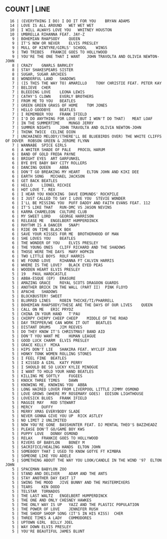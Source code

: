 COUNT    | LINE
-----------------------------------------------------
      16 | (EVERYTHING I DO) I DO IT FOR YOU	BRYAN ADAMS
      14 | LOVE IS ALL AROUND	WET WET WET
      10 | I WILL ALWAYS LOVE YOU	WHITNEY HOUSTON
      10 | UMBRELLA	RIHANNA FEAT. JAY-Z
       9 | BOHEMIAN RHAPSODY	QUEEN
       9 | IT'S NOW OR NEVER	ELVIS PRESLEY
       9 | MULL OF KINTYRE/GIRLS' SCHOOL	WINGS
       9 | TWO TRIBES	FRANKIE GOES TO HOLLYWOOD
       9 | YOU'RE THE ONE THAT I WANT	JOHN TRAVOLTA AND OLIVIA NEWTON-JOHN
       8 | CRAZY	GNARLS BARKLEY
       8 | STAY	SHAKESPEARS SISTER
       8 | SUGAR, SUGAR	ARCHIES
       8 | WONDERFUL LAND	SHADOWS
       7 | (IS THIS THE WAY TO) AMARILLO	TONY CHRISTIE FEAT. PETER KAY
       7 | BELIEVE	CHER
       7 | BLEEDING LOVE	LEONA LEWIS
       7 | CATHY'S CLOWN	EVERLY BROTHERS
       7 | FROM ME TO YOU	BEATLES
       7 | GREEN GREEN GRASS OF HOME	TOM JONES
       7 | HELLO GOODBYE	BEATLES
       7 | I REMEMBER YOU	FRANK IFIELD
       7 | I'D DO ANYTHING FOR LOVE (BUT I WON'T DO THAT)	MEAT LOAF
       7 | IN THE SUMMERTIME	MUNGO JERRY
       7 | SUMMER NIGHTS	JOHN TRAVOLTA AND OLIVIA NEWTON-JOHN
       7 | THINK TWICE	CELINE DION
       7 | UNCHAINED MELODY/(THERE'LL BE BLUEBIRDS OVER) THE WHITE CLIFFS OF DOVER	ROBSON GREEN & JEROME FLYNN
       7 | WANNABE	SPICE GIRLS
       6 | A WHITER SHADE OF PALE	PROCOL HARUM
       6 | BAND OF GOLD	FREDA PAYNE
       6 | BRIGHT EYES	ART GARFUNKEL
       6 | BYE BYE BABY	BAY CITY ROLLERS
       6 | DANCING QUEEN	ABBA
       6 | DON'T GO BREAKING MY HEART	ELTON JOHN AND KIKI DEE
       6 | EARTH SONG	MICHAEL JACKSON
       6 | GET BACK	BEATLES
       6 | HELLO	LIONEL RICHIE
       6 | HOT LOVE	T. REX
       6 | I HEAR YOU KNOCKING	DAVE EDMUNDS' ROCKPILE
       6 | I JUST CALLED TO SAY I LOVE YOU	STEVIE WONDER
       6 | I'LL BE MISSING YOU	PUFF DADDY AND FAITH EVANS FEAT. 112
       6 | IT'S LIKE THAT	RUN-DMC VS JASON NEVINS
       6 | KARMA CHAMELEON	CULTURE CLUB
       6 | MY SWEET LORD	GEORGE HARRISON
       6 | RELEASE ME	ENGELBERT HUMPERDINCK
       6 | RHYTHM IS A DANCER	SNAP!
       6 | RIDE ON TIME	BLACK BOX
       6 | SAVE YOUR KISSES FOR ME	BROTHERHOOD OF MAN
       6 | SHE LOVES YOU	BEATLES
       6 | THE WONDER OF YOU	ELVIS PRESLEY
       6 | THE YOUNG ONES	CLIFF RICHARD AND THE SHADOWS
       6 | THOSE WERE THE DAYS	MARY HOPKIN
       6 | TWO LITTLE BOYS	ROLF HARRIS
       6 | WE FOUND LOVE	RIHANNA FT CALVIN HARRIS
       6 | WHERE IS THE LOVE?	BLACK EYED PEAS
       6 | WOODEN HEART	ELVIS PRESLEY
       5 | 19	PAUL HARDCASTLE
       5 | ABBA-ESQUE (EP)	ERASURE
       5 | AMAZING GRACE	ROYAL SCOTS DRAGOON GUARDS
       5 | ANOTHER BRICK IN THE WALL (PART II)	PINK FLOYD
       5 | APACHE	SHADOWS
       5 | BLOCKBUSTER!	SWEET
       5 | BLURRED LINES	ROBIN THICKE/TI/PHARRELL
       5 | BOHEMIAN RHAPSODY/THESE ARE THE DAYS OF OUR LIVES	QUEEN
       5 | CALL ON ME	ERIC PRYDZ
       5 | CHINA IN YOUR HAND	T'PAU
       5 | CHIRPY CHIRPY CHEEP CHEEP	MIDDLE OF THE ROAD
       5 | DAY TRIPPER/WE CAN WORK IT OUT	BEATLES
       5 | DISTANT DRUMS	JIM REEVES
       5 | DO THEY KNOW IT'S CHRISTMAS?	BAND AID
       5 | DON'T YOU WANT ME	HUMAN LEAGUE
       5 | GOOD LUCK CHARM	ELVIS PRESLEY
       5 | GRACE KELLY	MIKA
       5 | HIPS DON'T LIE	SHAKIRA FEAT. WYCLEF JEAN
       5 | HONKY TONK WOMEN	ROLLING STONES
       5 | I FEEL FINE	BEATLES
       5 | I KISSED A GIRL	KATY PERRY
       5 | I SHOULD BE SO LUCKY	KYLIE MINOGUE
       5 | I WANT TO HOLD YOUR HAND	BEATLES
       5 | KILLING ME SOFTLY	FUGEES
       5 | KNOCK THREE TIMES	DAWN
       5 | KNOWING ME, KNOWING YOU	ABBA
       5 | LONG HAIRED LOVER FROM LIVERPOOL	LITTLE JIMMY OSMOND
       5 | LOVE GROWS (WHERE MY ROSEMARY GOES)	EDISON LIGHTHOUSE
       5 | LOVESICK BLUES	FRANK IFIELD
       5 | MAGGIE MAY	ROD STEWART
       5 | MERCY	DUFFY
       5 | MERRY XMAS EVERYBODY	SLADE
       5 | NEVER GONNA GIVE YOU UP	RICK ASTLEY
       5 | NO LIMIT	2 UNLIMITED
       5 | NOW YOU'RE GONE	BASSHUNTER FEAT. DJ MENTAL THEO'S BAZZHEADZ
       5 | PLEASE DON'T GO/GAME BOY	KWS
       5 | PUPPY LOVE	DONNY OSMOND
       5 | RELAX	FRANKIE GOES TO HOLLYWOOD
       5 | RIVERS OF BABYLON	BONEY M
       5 | SACRIFICE/HEALING HANDS	ELTON JOHN
       5 | SOMEBODY THAT I USED TO KNOW	GOTYE FT KIMBRA
       5 | SOMEONE LIKE YOU	ADELE
       5 | SOMETHING ABOUT THE WAY YOU LOOK/CANDLE IN THE WIND '97	ELTON JOHN
       5 | SPACEMAN	BABYLON ZOO
       5 | STAND AND DELIVER	ADAM AND THE ANTS
       5 | STAY ANOTHER DAY	EAST 17
       5 | SWING THE MOOD	JIVE BUNNY AND THE MASTERMIXERS
       5 | TEARS	KEN DODD
       5 | TELSTAR	TORNADOS
       5 | THE LAST WALTZ	ENGELBERT HUMPERDINCK
       5 | THE ONE AND ONLY	CHESNEY HAWKES
       5 | THE ONLY WAY IS UP	YAZZ AND THE PLASTIC POPULATION
       5 | THE POWER OF LOVE	JENNIFER RUSH
       5 | THE SHOOP SHOOP SONG (IT'S IN HIS KISS)	CHER
       5 | THREE TIMES A LADY	COMMODORES
       5 | UPTOWN GIRL	BILLY JOEL
       5 | WAY DOWN	ELVIS PRESLEY
       5 | YOU'RE BEAUTIFUL	JAMES BLUNT
